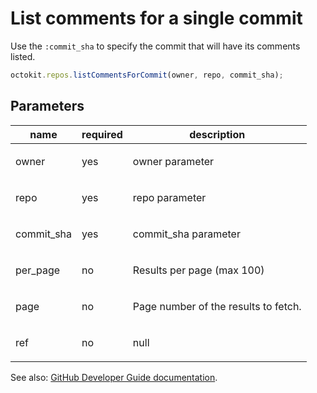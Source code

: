 # List comments for a single commit

Use the `:commit_sha` to specify the commit that will have its comments listed.

```js
octokit.repos.listCommentsForCommit(owner, repo, commit_sha);
```

## Parameters

<table>
  <thead>
    <tr>
      <th>name</th>
      <th>required</th>
      <th>description</th>
    </tr>
  </thead>
  <tbody>
    <tr><td>owner</td><td>yes</td><td>

owner parameter

</td></tr>
<tr><td>repo</td><td>yes</td><td>

repo parameter

</td></tr>
<tr><td>commit_sha</td><td>yes</td><td>

commit_sha parameter

</td></tr>
<tr><td>per_page</td><td>no</td><td>

Results per page (max 100)

</td></tr>
<tr><td>page</td><td>no</td><td>

Page number of the results to fetch.

</td></tr>
<tr><td>ref</td><td>no</td><td>

null

</td></tr>
  </tbody>
</table>

See also: [GitHub Developer Guide documentation](endpoint.documentationUrl).
